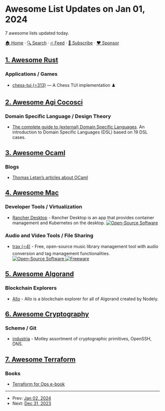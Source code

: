 # Awesome List Updates on Jan 01, 2024

7 awesome lists updated today.

[🏠 Home](/README.md) · [🔍 Search](https://www.trackawesomelist.com/search/) · [🔥 Feed](https://www.trackawesomelist.com/rss.xml) · [📮 Subscribe](https://trackawesomelist.us17.list-manage.com/subscribe?u=d2f0117aa829c83a63ec63c2f&id=36a103854c) · [❤️  Sponsor](https://github.com/sponsors/theowenyoung)



## [1. Awesome Rust](/content/rust-unofficial/awesome-rust/README.md)

### Applications / Games

*   [chess-tui (⭐313)](https://github.com/thomas-mauran/chess-tui) — A Chess TUI implementation ♟️

## [2. Awesome Agi Cocosci](/content/YuzheSHI/awesome-agi-cocosci/README.md)

### Domain Specific Language / Design Theory

*   [The complete guide to (external) Domain Specific Languages](https://tomassetti.me/domain-specific-languages/). An introduction to Domain Specific Languages (DSL) based on 19 DSL cases.

## [3. Awesome Ocaml](/content/ocaml-community/awesome-ocaml/README.md)

### Blogs

*   [Thomas Letan’s articles about OCaml](https://soap.coffee/~lthms/tags/ocaml.html)

## [4. Awesome Mac](/content/jaywcjlove/awesome-mac/README.md)

### Developer Tools / Virtualization

*   [Rancher Desktop](https://rancherdesktop.io) - Rancher Desktop is an app that provides container management and Kubernetes on the desktop. [![Open-Source Software](https://jaywcjlove.github.io/sb/ico/min-oss.svg "Open Source Software")](https://github.com/rancher-sandbox/rancher-desktop/blob/main/LICENSE)

### Audio and Video Tools / File Sharing

*   [trax (⭐4)](https://github.com/nbonamy/trax) - Free, open-source music library management tool with audio conversion and tag management functionalities. [![Open-Source Software](https://jaywcjlove.github.io/sb/ico/min-oss.svg "Open Source Software") ![Freeware](https://jaywcjlove.github.io/sb/ico/min-free.svg "Freeware")](https://github.com/nbonamy/trax)

## [5. Awesome Algorand](/content/aorumbayev/awesome-algorand/README.md)

### Blockchain Explorers

*   [Allo](https://allo.info) - Allo is a blockchain explorer for all of Algorand created by Nodely.

## [6. Awesome Cryptography](/content/sobolevn/awesome-cryptography/README.md)

### Scheme / Git

*   [industria](https://gitlab.com/weinholt/industria) - Motley assortment of cryptographic primitives, OpenSSH, DNS.

## [7. Awesome Terraform](/content/shuaibiyy/awesome-terraform/README.md)

### Books

*   [Terraform for Ops e-book](https://www.terraformforops.com)

---

- Prev: [Jan 02, 2024](/content/2024/01/02/README.md)
- Next: [Dec 31, 2023](/content/2023/12/31/README.md)